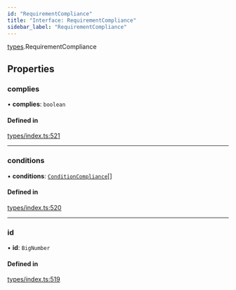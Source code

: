 ```yaml
---
id: "RequirementCompliance"
title: "Interface: RequirementCompliance"
sidebar_label: "RequirementCompliance"
---
```


[types](../../../modules/Types/Types.md).RequirementCompliance

## Properties

### complies

• **complies**: `boolean`

#### Defined in

[types/index.ts:521](https://github.com/PolymeshAssociation/polymesh-sdk/blob/adcc38781/src/types/index.ts#L521)

___

### conditions

• **conditions**: [`ConditionCompliance`](../ConditionCompliance/ConditionCompliance.md)[]

#### Defined in

[types/index.ts:520](https://github.com/PolymeshAssociation/polymesh-sdk/blob/adcc38781/src/types/index.ts#L520)

___

### id

• **id**: `BigNumber`

#### Defined in

[types/index.ts:519](https://github.com/PolymeshAssociation/polymesh-sdk/blob/adcc38781/src/types/index.ts#L519)
